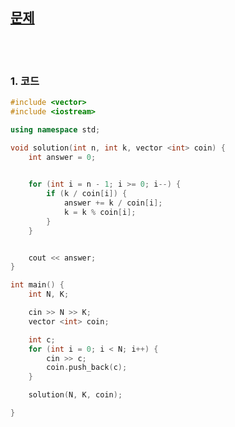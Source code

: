 [문제](https://www.acmicpc.net/problem/11047) 
-----------------------------------------

<br>
<br>

### 1. 코드
```cpp
#include <vector>
#include <iostream>

using namespace std;

void solution(int n, int k, vector <int> coin) {
	int answer = 0;

	
	for (int i = n - 1; i >= 0; i--) {
		if (k / coin[i]) {
			answer += k / coin[i];
			k = k % coin[i];
		}
	}


	cout << answer;
}

int main() {
	int N, K;

	cin >> N >> K;
	vector <int> coin;

	int c;
	for (int i = 0; i < N; i++) {
		cin >> c;
		coin.push_back(c);
	}

	solution(N, K, coin);

}
```
